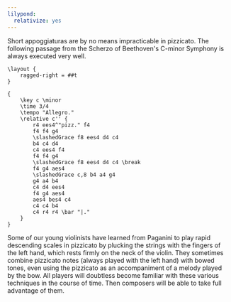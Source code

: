 ```yaml
---
lilypond:
  relativize: yes
---
```


Short appoggiaturas are by no means impracticable in pizzicato. The following
passage from the Scherzo of Beethoven's C-minor Symphony is always executed very
well.

```{.lilypond .ly-fragment ly-name="beethoven" ly-caption="A pizzicato passage from Beethoven's ninth"}
\layout {
    ragged-right = ##t
}

{
    \key c \minor
    \time 3/4
    \tempo "Allegro."
    \relative c'' {
        r4 ees4^"pizz." f4
        f4 f4 g4
        \slashedGrace f8 ees4 d4 c4
        b4 c4 d4
        c4 ees4 f4
        f4 f4 g4
        \slashedGrace f8 ees4 d4 c4 \break
        f4 g4 aes4
        \slashedGrace c,8 b4 a4 g4
        g4 a4 b4
        c4 d4 ees4
        f4 g4 aes4
        aes4 bes4 c4
        c4 c4 b4
        c4 r4 r4 \bar "|."
    }
}
```

Some of our young violinists have learned from Paganini to play rapid descending
scales in pizzicato by plucking the strings with the fingers of the left hand,
which rests firmly on the neck of the violin. They sometimes combine pizzicato
notes (always played with the left hand) with bowed tones, even using the
pizzicato as an accompaniment of a melody played by the bow. All players will
doubtless become familiar with these various techniques in the course of time.
Then composers will be able to take full advantage of them.
